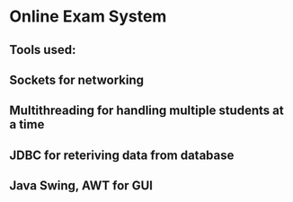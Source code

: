 # Online Exam System
## Tools used:
   ## Sockets for networking
   ## Multithreading for handling multiple students at a time
   ## JDBC for reteriving data from database
   ## Java Swing, AWT for GUI

